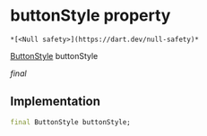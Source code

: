 


# buttonStyle property




    *[<Null safety>](https://dart.dev/null-safety)*


[ButtonStyle](https://api.flutter.dev/flutter/material/ButtonStyle-class.html) buttonStyle
  
_final_






## Implementation

```dart
final ButtonStyle buttonStyle;


```







